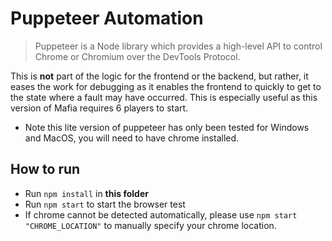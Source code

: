 # Puppeteer Automation

> Puppeteer is a Node library which provides a high-level API to control Chrome or Chromium over the DevTools Protocol.

This is **not** part of the logic for the frontend or the backend, but rather, it eases the work for debugging as it enables the frontend to quickly to get to the state where a fault may have occurred. This is especially useful as this version of Mafia requires 6 players to start. 

* Note this lite version of puppeteer has only been tested for Windows and MacOS, you will need to have chrome installed.

## How to run
* Run `npm install` in **this folder**
* Run `npm start` to start the browser test
* If chrome cannot be detected automatically, please use `npm start "CHROME_LOCATION"` to manually specify your chrome location. 